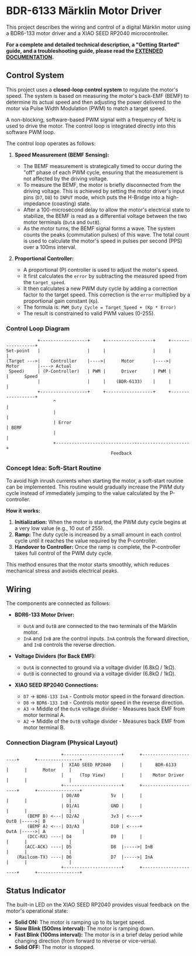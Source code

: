 # BDR-6133 Märklin Motor Driver

This project describes the wiring and control of a digital Märklin motor using a BDR6-133 motor driver and a XIAO SEED RP2040 microcontroller.

**For a complete and detailed technical description, a "Getting Started" guide, and a troubleshooting guide, please read the [EXTENDED DOCUMENTATION](DOCUMENTATION.md).**

## Control System

This project uses a **closed-loop control system** to regulate the motor's speed. The system is based on measuring the motor's back-EMF (BEMF) to determine its actual speed and then adjusting the power delivered to the motor via Pulse Width Modulation (PWM) to match a target speed.

A non-blocking, software-based PWM signal with a frequency of 1kHz is used to drive the motor. The control loop is integrated directly into this software PWM loop.

The control loop operates as follows:

1.  **Speed Measurement (BEMF Sensing):**
    *   The BEMF measurement is strategically timed to occur during the "off" phase of each PWM cycle, ensuring that the measurement is not affected by the driving voltage.
    *   To measure the BEMF, the motor is briefly disconnected from the driving voltage. This is achieved by setting the motor driver's input pins (`D7`, `D8`) to `INPUT` mode, which puts the H-Bridge into a high-impedance (coasting) state.
    *   After a 100-microsecond delay to allow the motor's electrical state to stabilize, the BEMF is read as a differential voltage between the two motor terminals (`OutA` and `OutB`).
    *   As the motor turns, the BEMF signal forms a wave. The system counts the peaks (commutation pulses) of this wave. The total count is used to calculate the motor's speed in pulses per second (PPS) over a 100ms interval.

2.  **Proportional Controller:**
    *   A proportional (P) controller is used to adjust the motor's speed.
    *   It first calculates the `error` by subtracting the measured speed from the `target_speed`.
    *   It then calculates a new PWM duty cycle by adding a correction factor to the target speed. This correction is the `error` multiplied by a proportional gain constant (`Kp`).
    *   The formula is: `PWM_Duty_Cycle = Target_Speed + (Kp * Error)`
    *   The result is constrained to valid PWM values (0-255).

### Control Loop Diagram

```
            +------------------+     +------------------+     +------------------+
Set-point   |                  |     |                  |     |                  |
(Target --->|    Controller    |---->|      Motor       |---->|      Motor       |----> Actual
 Speed)     | (P-Controller)   | PWM |      Driver      | PWM |                  |      Speed
            |                  |     |    (BDR-6133)    |     |                  |
            +------------------+     +------------------+     +------------------+
                  ^                                                   |
                  |                                                   |
                  | Error                                             | BEMF
                  |                                                   |
                  +---------------------------------------------------+
                                        Feedback
```

### Concept Idea: Soft-Start Routine

To avoid high inrush currents when starting the motor, a soft-start routine can be implemented. This routine would gradually increase the PWM duty cycle instead of immediately jumping to the value calculated by the P-controller.

**How it works:**

1.  **Initialization:** When the motor is started, the PWM duty cycle begins at a very low value (e.g., 10 out of 255).
2.  **Ramp:** The duty cycle is increased by a small amount in each control cycle until it reaches the value required by the P-controller.
3.  **Handover to Controller:** Once the ramp is complete, the P-controller takes full control of the PWM duty cycle.

This method ensures that the motor starts smoothly, which reduces mechanical stress and avoids electrical peaks.

## Wiring

The components are connected as follows:

*   **BDR6-133 Motor Driver:**
    *   `OutA` and `OutB` are connected to the two terminals of the Märklin motor.
    *   `InA` and `InB` are the control inputs. `InA` controls the forward direction, and `InB` controls the reverse direction.

*   **Voltage Dividers (for Back EMF):**
    *   `OutA` is connected to ground via a voltage divider (6.8kΩ / 1kΩ).
    *   `OutB` is connected to ground via a voltage divider (6.8kΩ / 1kΩ).

*   **XIAO SEED RP2040 Connections:**
    *   `D7` -> `BDR6-133 InA` - Controls motor speed in the forward direction.
    *   `D8` -> `BDR6-133 InB` - Controls motor speed in the reverse direction.
    *   `A3` -> Middle of the `OutA` voltage divider - Measures back EMF from motor terminal A.
    *   `A2` -> Middle of the `OutB` voltage divider - Measures back EMF from motor terminal B.

### Connection Diagram (Physical Layout)

```
                     +----------------------+      +----------------------+      +----------------+
                     |  XIAO SEED RP2040    |      |     BDR-6133         |      |      Motor     |
                     |      (Top View)      |      |    Motor Driver      |      |                |
                     +----------------------+      +----------------------+      +----------------+
                     | D0/A0            5v  |      |                      |      |                |
                     | D1/A1            GND |      |                      |      |                |
        (BEMF B) <---| D2/A2            3v3 | <----+                 OutB |----->| B              |
        (BEMF A) <---| D3/A3            D10 | <----+                 OutA |----->| A              |
        (DCC-RX) ----| D4               D9  |      |                      |      |                |
       (ACC-ACK) ----| D5               D8  |----->| InB                  |      |                |
    (Railcom-TX) ----| D6               D7  |----->| InA                  |      |                |
                     +----------------------+      +----------------------+      +----------------+
```

## Status Indicator

The built-in LED on the XIAO SEED RP2040 provides visual feedback on the motor's operational state:

*   **Solid ON:** The motor is ramping up to its target speed.
*   **Slow Blink (500ms interval):** The motor is ramping down.
*   **Fast Blink (100ms interval):** The motor is in a brief delay period while changing direction (from forward to reverse or vice-versa).
*   **Solid OFF:** The motor is stopped.
